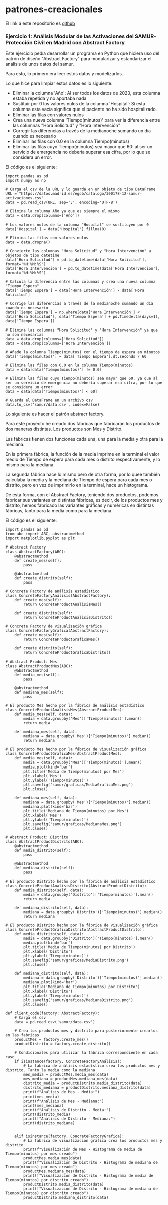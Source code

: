 # patrones-creacionales

El link a este repositorio es [github](https://github.com/GonzaloGmv/patrones-creacionales)

### Ejercicio 1: Análisis Modular de las Activaciones del SAMUR-Protección Civil en Madrid con Abstract Factory

Este ejercicio pedía desarrollar un programa en Python que hiciera uso del patrón de diseño "Abstract Factory" para modularizar y estandarizar el análisis de unos datos del samur.

Para esto, lo primero era leer estos datos y modelizarlos. 

Lo que hice para limpiar estos datos es lo siguiente:
- Eliminar la columna 'Año': Al ser todos los datos de 2023, esta columna estaba repetida y no aportaba nada
- Sustituir por 0 los valores nulos de la columna 'Hospital': Si esta columna esta vacía significa que el paciente no ha sido hospitalizado.
- Eliminar las filas con valores nulos
- Crea una nueva columna 'Tiempo(minutos)' para ver la diferencia entre las columnas "Hora Solicitud" y "Hora Intervención"
- Corregir las diferencias a través de la medianoche sumando un día cuando es necesario
- Eliminar las filas con 0.0 en la columna Tiempo(minutos)
- Eliminar las filas cuyo Tiempo(minutos) sea mayor que 60: al ser un servicio de emergencia no debería superar esa cifra, por lo que se considera un error.

El código es el siguiente:
```
import pandas as pd
import numpy as np

# Carga el csv de la URL y lo guarda en un objeto de tipo DataFrame
URL = "https://datos.madrid.es/egob/catalogo/300178-12-samur-activaciones.csv"
data = pd.read_csv(URL, sep=';', encoding='UTF-8')

# Elimina la columna Año ya que es siempre el mismo
data = data.drop(columns=['Año'])

# Los valores nulos de la columna "Hospital" se sustituyen por 0
data['Hospital'] = data['Hospital'].fillna(0)

# Elimina las filas con valores nulos
data = data.dropna()

# Convierte las columnas "Hora Solicitud" y "Hora Intervención" a objetos de tipo datetime
data['Hora Solicitud'] = pd.to_datetime(data['Hora Solicitud'], format='%H:%M:%S')
data['Hora Intervención'] = pd.to_datetime(data['Hora Intervención'], format='%H:%M:%S')

# Calcula la diferencia entre las columnas y crea una nueva columna "Tiempo Espera"
data['Tiempo Espera'] = data['Hora Intervención'] - data['Hora Solicitud']

# Corrige las diferencias a través de la medianoche sumando un día cuando es necesario
data['Tiempo Espera'] = np.where(data['Hora Intervención'] < data['Hora Solicitud'], data['Tiempo Espera'] + pd.Timedelta(days=1), data['Tiempo Espera'])

# Elimina las columnas "Hora Solicitud" y "Hora Intervención" ya que no son necesarias
data = data.drop(columns=['Hora Solicitud'])
data = data.drop(columns=['Hora Intervención'])

# Añade la columna Tiempo(minutos) con el tiempo de espera en minutos
data['Tiempo(minutos)'] = data['Tiempo Espera'].dt.seconds / 60

# Elimina las filas con 0.0 en la columna Tiempo(minutos)
data = data[data['Tiempo(minutos)'] != 0.0]

# Elimina las filas cuyo Tiempo(minutos) sea mayor que 60, ya que al ser un servicio de emergencia no debería superar esa cifra, por lo que se considera un error
data = data[data['Tiempo(minutos)'] < 60]

# Guarda el DataFrame en un archivo csv
data.to_csv('samur/data.csv', index=False)
```
Lo siguiente es hacer el patrón abstracr factory.

Para este proyecto he creado dos fábricas que fabricaran los productos de dos maneras distintas. Los productos son Mes y Distrito.

Las fábricas tienen dos funciones cada una, una para la media y otra para la mediana.

En la primera fábrica, la función de la media imprime en la terminal el valor medio de Tiempo de espera para cada mes o distrito respectivamente, y lo mismo para la mediana.

La segunda fábrica hace lo mismo pero de otra forma, por lo quee también calculaba la media y la mediana de Tiempo de espera para cada mes o distrito, pero en vez de imprimirlo en la terminal, hace un histograma.

De esta forma, con el Abstract Factory, teniendo dos productos, podemos fabricar sus variantes en distintas fábricas, es decir, de los productos mes y distrito, hemos fabricado las variantes gráficas y numéricas en distintas fábricas, tanto para la media como para la mediana.

El código es el siguiente:
```
import pandas as pd
from abc import ABC, abstractmethod
import matplotlib.pyplot as plt

# Abstract Factory
class AbstractFactory(ABC):
    @abstractmethod
    def create_mes(self):
        pass

    @abstractmethod
    def create_distrito(self):
        pass

# Concrete Factory de análisis estadístico
class ConcreteFactoryAnálisis(AbstractFactory):
    def create_mes(self):
        return ConcreteProductAnalisisMes()

    def create_distrito(self):
        return ConcreteProductAnalisisDistrito()

# Concrete Factory de visualización gráfica
class ConcreteFactoryGrafica(AbstractFactory):
    def create_mes(self):
        return ConcreteProductGraficaMes()

    def create_distrito(self):
        return ConcreteProductGraficaDistrito()

# Abstract Product: Mes
class AbstractProductMes(ABC):
    @abstractmethod
    def media_mes(self):
        pass

    @abstractmethod
    def mediana_mes(self):
        pass

# El producto Mes hecho por la fábrica de análisis estadístico
class ConcreteProductAnalisisMes(AbstractProductMes):
    def media_mes(self, data):
        media = data.groupby('Mes')['Tiempo(minutos)'].mean()
        return media
    
    def mediana_mes(self, data):
        mediana = data.groupby('Mes')['Tiempo(minutos)'].median()
        return mediana

# El producto Mes hecho por la fábrica de visualización gráfica   
class ConcreteProductGraficaMes(AbstractProductMes):
    def media_mes(self, data):
        media = data.groupby('Mes')['Tiempo(minutos)'].mean()
        media.plot(kind='bar')
        plt.title('Media de Tiempo(minutos) por Mes')
        plt.xlabel('Mes')
        plt.ylabel('Tiempo(minutos)')
        plt.savefig('samur/graficas/MediaGraficaMes.png')
        plt.close()
    
    def mediana_mes(self, data):
        mediana = data.groupby('Mes')['Tiempo(minutos)'].median()
        mediana.plot(kind='bar')
        plt.title('Mediana de Tiempo(minutos) por Mes')
        plt.xlabel('Mes')
        plt.ylabel('Tiempo(minutos)')
        plt.savefig('samur/graficas/MedianaMes.png')
        plt.close()

# Abstract Product: Distrito
class AbstractProductDistrito(ABC):
    @abstractmethod
    def media_distrito(self):
        pass

    @abstractmethod
    def mediana_distrito(self):
        pass

# El producto Distrito hecho por la fábrica de análisis estadístico
class ConcreteProductAnalisisDistrito(AbstractProductDistrito):
    def media_distrito(self, data):
        media = data.groupby('Distrito')['Tiempo(minutos)'].mean()
        return media
    
    def mediana_distrito(self, data):
        mediana = data.groupby('Distrito')['Tiempo(minutos)'].median()
        return mediana

# El producto Distrito hecho por la fábrica de visualización gráfica   
class ConcreteProductGraficaDistrito(AbstractProductDistrito):
    def media_distrito(self, data):
        media = data.groupby('Distrito')['Tiempo(minutos)'].mean()
        media.plot(kind='bar')
        plt.title('Media de Tiempo(minutos) por Distrito')
        plt.xlabel('Distrito')
        plt.ylabel('Tiempo(minutos)')
        plt.savefig('samur/graficas/MediaDistrito.png')
        plt.close()
    
    def mediana_distrito(self, data):
        mediana = data.groupby('Distrito')['Tiempo(minutos)'].median()
        mediana.plot(kind='bar')
        plt.title('Mediana de Tiempo(minutos) por Distrito')
        plt.xlabel('Distrito')
        plt.ylabel('Tiempo(minutos)')
        plt.savefig('samur/graficas/MedianaDistrito.png')
        plt.close()

def client_code(factory: AbstractFactory):
    # Carga el csv
    data = pd.read_csv('samur/data.csv')

    # Crea los productos mes y distrito para posteriormente crearlos en las fabricas
    productMes = factory.create_mes()
    productDistrito = factory.create_distrito()
    
    # Condicionales para utilizar la fabrica correspondiente en cada caso
    if isinstance(factory, ConcreteFactoryAnálisis):
        # La fabrica de análisis estadístico crea los productos mes y distrito. Tanto la media como la mediana
        mes_media = productMes.media_mes(data)
        mes_mediana = productMes.mediana_mes(data)
        distrito_media = productDistrito.media_distrito(data)
        distrito_mediana = productDistrito.mediana_distrito(data)
        print(f"Análisis de Mes - Media:")
        print(mes_media)
        print(f"Análisis de Mes - Mediana:")
        print(mes_mediana)
        print(f"Análisis de Distrito - Media:")
        print(distrito_media)
        print(f"Análisis de Distrito - Mediana:")
        print(distrito_mediana)

        
    elif isinstance(factory, ConcreteFactoryGrafica):
        # La fabrica de visualización gráfica crea los productos mes y distrito 
        print(f"Visualización de Mes - Histograma de media de Tiempo(minutos) por mes creado")
        productMes.media_mes(data)
        print(f"Visualización de Distrito - Histograma de mediana de Tiempo(minutos) por mes creado")
        productMes.mediana_mes(data)
        print(f"Visualización de Distrito - Histograma de media de Tiempo(minutos) por distrito creado")
        productDistrito.media_distrito(data)
        print(f"Visualización de Distrito - Histograma de mediana de Tiempo(minutos) por distrito creado")
        productDistrito.mediana_distrito(data)
```
